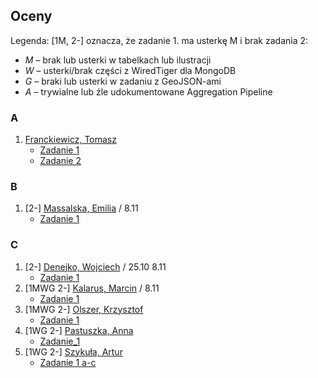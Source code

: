 ## Oceny

Legenda: [1M, 2-] oznacza, że zadanie 1. ma usterkę M i brak zadania 2:

* *M* – brak lub usterki w tabelkach lub ilustracji
* *W* – usterki/brak części z WiredTiger dla MongoDB
* *G* – braki lub usterki w zadaniu z GeoJSON-ami
* *A* – trywialne lub źle udokumentowane Aggregation Pipeline


### A

1. [Franckiewicz, Tomasz](https://github.com/tfranckiewicz/nosql "neo4j private repo")
    - [Zadanie 1](https://github.com/tfranckiewicz/nosql/tree/zadanie1)
    - [Zadanie 2](https://github.com/tfranckiewicz/nosql/tree/zadanie2)


### B

1. [2-] [Massalska, Emilia](https://github.com/emassalska/neo4j "neo4j") / 8.11
    - [Zadanie 1](https://github.com/emassalska/mongoDb)


### C

1. [2-] [Denejko, Wojciech](https://github.com/wdenejko/neo4j "neo4j repo") / 25.10 8.11
    - [Zadanie 1](https://bitbucket.org/wdenejko/zadanie-1/overview)
1. [1MWG 2-] [Kalarus, Marcin](https://github.com/mkalarus/Neo4j-zal "neo4j repo") / 8.11
    - [Zadanie 1](https://github.com/mkalarus/mongo_zad1)
1. [1MWG 2-] [Olszer, Krzysztof](https://github.com/kolszer/Neo4j)
    - [Zadanie 1](https://bitbucket.org/kolszer/mongodb)
1. [1WG 2-] [Pastuszka, Anna](https://github.com/apastuszka/Neo4j "Baza Neo4j")
    - [Zadanie_1](https://github.com/apastuszka/EDA-Mongo)
1. [1WG 2-] [Szykuła, Artur](https://github.com/aszykula/Neo4j "neo4j private repo")
    - [Zadanie 1 a-c](https://github.com/aszykula/Neo4j/tree/master/zadanie1)
